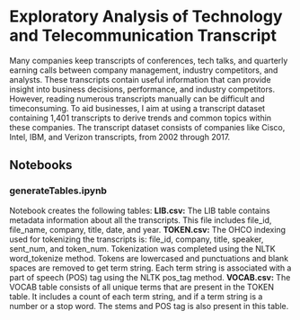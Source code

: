 # Exploratory Analysis of Technology and Telecommunication Transcript
Many companies keep transcripts of conferences, tech talks, and quarterly earning calls
between company management, industry competitors, and analysts. These transcripts contain
useful information that can provide insight into business decisions, performance, and industry
competitors. However, reading numerous transcripts manually can be difficult and timeconsuming.
To aid businesses, I aim at using a transcript dataset containing 1,401 transcripts to
derive trends and common topics within these companies. The transcript dataset consists of
companies like Cisco, Intel, IBM, and Verizon transcripts, from 2002 through 2017.

## Notebooks
### generateTables.ipynb
Notebook creates the following tables:
__LIB.csv:__ The LIB table contains metadata information about all the transcripts. This file includes
file_id, file_name, company, title, date, and year.
__TOKEN.csv:__ The OHCO indexing used for tokenizing the transcripts is: file_id, company, title,
speaker, sent_num, and token_num. Tokenization was completed using the NLTK
word_tokenize method. Tokens are lowercased and punctuations and blank spaces are
removed to get term string. Each term string is associated with a part of speech (POS) tag using
the NLTK pos_tag method.
__VOCAB.csv:__ The VOCAB table consists of all unique terms that are present in the TOKEN table. It
includes a count of each term string, and if a term string is a number or a stop word. The stems
and POS tag is also present in this table.
